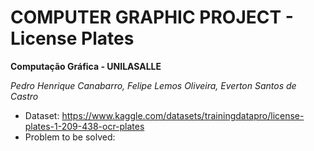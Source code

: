 # COMPUTER GRAPHIC PROJECT - License Plates

**Computação Gráfica - UNILASALLE**

*Pedro Henrique Canabarro, Felipe Lemos Oliveira, Everton Santos de Castro*

* Dataset: https://www.kaggle.com/datasets/trainingdatapro/license-plates-1-209-438-ocr-plates
* Problem to be solved:
